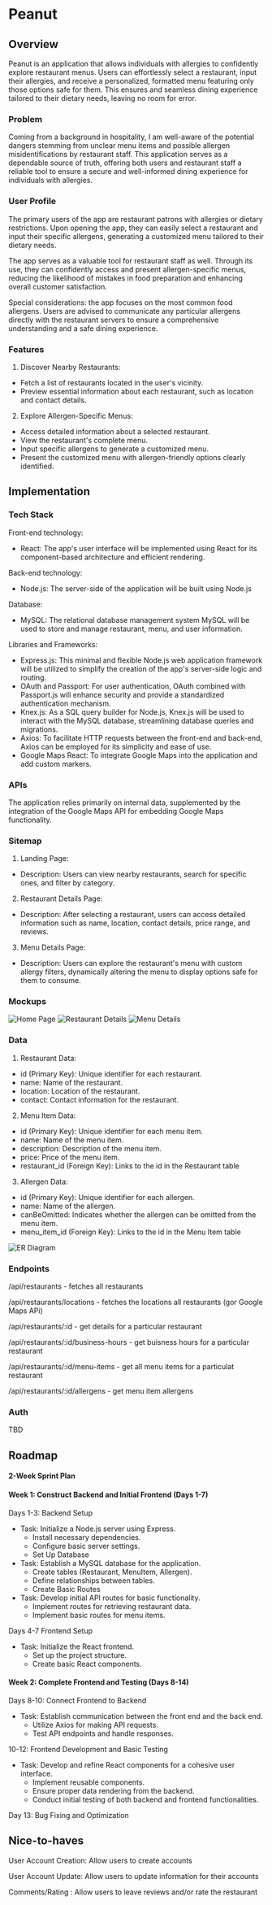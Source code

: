 # Peanut

## Overview

Peanut is an application that allows individuals with allergies to confidently explore restaurant menus. Users can effortlessly select a restaurant, input their allergies, and receive a personalized, formatted menu featuring only those options safe for them. This ensures and seamless dining experience tailored to their dietary needs, leaving no room for error.

### Problem

Coming from a background in hospitality, I am well-aware of the potential dangers stemming from unclear menu items and possible allergen misidentifications by restaurant staff. This application serves as a dependable source of truth, offering both users and restaurant staff a reliable tool to ensure a secure and well-informed dining experience for individuals with allergies.

### User Profile

The primary users of the app are restaurant patrons with allergies or dietary restrictions. Upon opening the app, they can easily select a restaurant and input their specific allergens, generating a customized menu tailored to their dietary needs. 

The app serves as a valuable tool for restaurant staff as well. Through its use, they can confidently access and present allergen-specific menus, reducing the likelihood of mistakes in food preparation and enhancing overall customer satisfaction.

Special considerations: the app focuses on the most common food allergens. Users are advised to communicate any particular allergens directly with the restaurant servers to ensure a comprehensive understanding and a safe dining experience.

### Features

1. Discover Nearby Restaurants:
- Fetch a list of restaurants located in the user's vicinity.
- Preview essential information about each restaurant, such as location and contact details.

2. Explore Allergen-Specific Menus:
- Access detailed information about a selected restaurant.
- View the restaurant's complete menu.
- Input specific allergens to generate a customized menu.
- Present the customized menu with allergen-friendly options clearly identified.

## Implementation

### Tech Stack

Front-end technology:
- React: The app's user interface will be implemented using React for its component-based architecture and efficient rendering.

Back-end technology:
- Node.js: The server-side of the application will be built using Node.js

Database:
- MySQL: The relational database management system MySQL will be used to store and manage restaurant, menu, and user information.

Libraries and Frameworks:
- Express.js: This minimal and flexible Node.js web application framework will be utilized to simplify the creation of the app's server-side logic and routing.
- OAuth and Passport: For user authentication, OAuth combined with Passport.js will enhance security and provide a standardized authentication mechanism.
- Knex.js: As a SQL query builder for Node.js, Knex.js will be used to interact with the MySQL database, streamlining database queries and migrations.
- Axios: To facilitate HTTP requests between the front-end and back-end, Axios can be employed for its simplicity and ease of use.
- Google Maps React: To integrate Google Maps into the application and add custom markers.

### APIs

The application relies primarily on internal data, supplemented by the integration of the Google Maps API for embedding Google Maps functionality.

### Sitemap

1. Landing Page:
- Description: Users can view nearby restaurants, search for specific ones, and filter by category.

2. Restaurant Details Page:
- Description: After selecting a restaurant, users can access detailed information such as name, location, contact details, price range, and reviews.

3. Menu Details Page:
- Description: Users can explore the restaurant's menu with custom allergy filters, dynamically altering the menu to display options safe for them to consume.

### Mockups

![Home Page](./project-mockups/home-screen.png)
![Restaurant Details](./project-mockups/restaurant-details-screen.png)
![Menu Details](./project-mockups//restaurant-menu-screen.png)

### Data

1. Restaurant Data:
- id (Primary Key): Unique identifier for each restaurant.
- name: Name of the restaurant.
- location: Location of the restaurant.
- contact: Contact information for the restaurant.

2. Menu Item Data:
- id (Primary Key): Unique identifier for each menu item.
- name: Name of the menu item.
- description: Description of the menu item.
- price: Price of the menu item.
- restaurant_id (Foreign Key): Links to the id in the Restaurant table

3. Allergen Data:
- id (Primary Key): Unique identifier for each allergen.
- name: Name of the allergen.
- canBeOmitted: Indicates whether the allergen can be omitted from the menu item.
- menu_item_id (Foreign Key): Links to the id in the Menu Item table

![ER Diagram](./project-mockups/ER-diagram.PNG)

### Endpoints

/api/restaurants - fetches all restaurants

/api/restaurants/locations - fetches the locations all restaurants (gor Google Maps APi)

/api/restaurants/:id - get details for a particular restaurant

/api/restaurants/:id/business-hours - get buisness hours for a particular restaurant

/api/restaurants/:id/menu-items - get all menu items for a particulat restaurant

/api/restaurants/:id/allergens - get menu item allergens

### Auth

TBD

## Roadmap

#### 2-Week Sprint Plan

#### Week 1: Construct Backend and Initial Frontend (Days 1-7)

Days 1-3: Backend Setup
- Task: Initialize a Node.js server using Express.
    - Install necessary dependencies.
    - Configure basic server settings.
    - Set Up Database 
- Task: Establish a MySQL database for the application.
    - Create tables (Restaurant, MenuItem, Allergen).
    - Define relationships between tables.
    - Create Basic Routes 
- Task: Develop initial API routes for basic functionality.
    - Implement routes for retrieving restaurant data.
    - Implement basic routes for menu items.

Days 4-7 Frontend Setup
- Task: Initialize the React frontend.
    - Set up the project structure.
    - Create basic React components.

#### Week 2: Complete Frontend and Testing (Days 8-14)

Days 8-10: Connect Frontend to Backend
- Task: Establish communication between the front end and the back end.
    - Utilize Axios for making API requests.
    - Test API endpoints and handle responses.

10-12: Frontend Development and Basic Testing
- Task: Develop and refine React components for a cohesive user interface.
    - Implement reusable components.
    - Ensure proper data rendering from the backend.
    - Conduct initial testing of both backend and frontend functionalities.

Day 13: Bug Fixing and Optimization

## Nice-to-haves

User Account Creation: Allow users to create accounts

User Account Update: Allow users to update information for their accounts

Comments/Rating : Allow users to leave reviews and/or rate the restaurant

